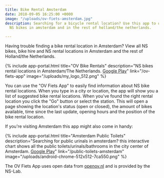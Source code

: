 ```yaml
---
title: Bike Rental Amsterdam
date: 2018-09-05 16:25:00 +0000
image: "/uploads/ov-fiets-amsterdam.jpg"
description: Searching for a bicycle rental location? Use this app to quickly find
  NS bikes in amsterdam and in the rest of holland/the netherlands.

---
```

Having trouble finding a bike rental location in Amsterdam? View all NS bikes, bike hire and NS rental locations in Amsterdam and the rest of Holland/the Netherlands.

{% include app-portal.html title="OV Bike Rentals" description="NS bikes rental locations in Amsterdam/The Netherlands. <a href='https://play.google.com/store/apps/details?id=com.EchoSierraStudio.Ov_Fiets_App\' target='_blank'>Google Play</a>" link="/ov-fiets-app" image="/uploads/my_logo_512.png" %}

You can use the "OV Fiets App" to easily find information about NS bike rental locations. When you type in a city or location, the app will show you a list of suggested bike rental locations. When you've found the right rental location you click the "Go" button or select the station. This will open a page showing  the location's status (open or closed), the amount of bikes available, time since the last update, opening hours and the position of the bike rental location.

If you're visiting Amsterdam this app might also come in handy:

{% include app-portal.html title="Amsterdam Public Toilets" description="Searching for public urinals in amsterdam? this interactive chart shows all the public toilets/urinals/bathrooms in the city center of Amsterdam. <a href='https://play.google.com/store/apps/details?id=com.EchoSierraStudio.Amsterdam_Public_Toilets' target='_blank'>Google Play</a>" link="/public-toilets-amsterdam" image="/uploads/android-chrome-512x512-7ca550.png" %}

The OV Fiets App uses open data from [openov.nl](https://openov.nl/) and is provided by the NS-Lab.